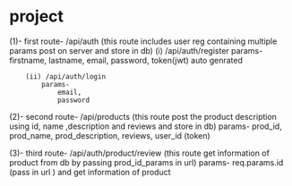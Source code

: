 # project
(1)- first route- /api/auth
    (this route includes user reg containing multiple params post on server and store in db)
        (i) /api/auth/register 
            params-
                firstname,
                lastname,
                email,
                password,
                token(jwt) auto genrated

        (ii) /api/auth/login
            params-
                email,
                password

(2)- second route- /api/products
    (this route post the product description using id, name ,description and reviews and store in db)
        params-
            prod_id,
            prod_name,
            prod_description,
            reviews,
            user_id (token)

(3)- third route- /api/auth/product/review
    (this route get information of product from db by passing prod_id_params in url)
        params-
            req.params.id (pass in url ) and get information of product
